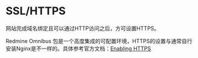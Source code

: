 # SSL/HTTPS

网站完成域名绑定且可以通过HTTP访问之后，方可设置HTTPS。

Redmine Omnibus 包是一个高度集成的可配置环境，HTTPS的设置与通常自行安装Nginx是不一样的。具体参考官方文档：[Enabling HTTPS](https://docs.gitlab.com/omnibus/settings/nginx.html#enable-https)